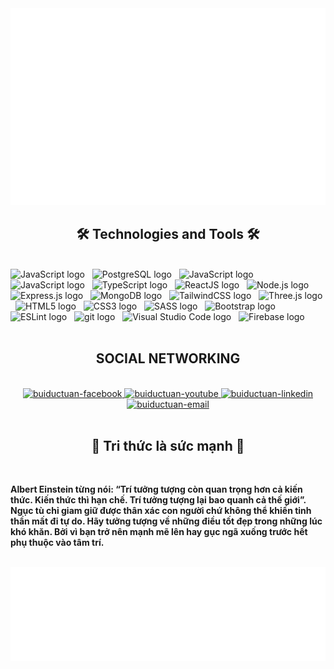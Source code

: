<a href="#" target="_blank">
  <img src="svg/global.svg" width="1200" alt="" />
</a>

<h2 align="center">🛠 Technologies and Tools 🛠</h2>
<br>
<span><img src="https://img.shields.io/badge/Python-282C34?logo=python&logoColor=#3776AB" alt="JavaScript logo" title="JavaScript" height="25" /></span>
&nbsp;
<span><img src="https://img.shields.io/badge/PostgreSQL-282C34?logo=PostgreSQL&logoColor=#4169E1" alt="PostgreSQL logo" title="JavaScript" height="25" /></span>
&nbsp;
<span><img src="https://img.shields.io/badge/C Sharp-282C34?logo=c Sharp&logoColor=#239120" alt="JavaScript logo" title="C Sharp" height="25" /></span>
&nbsp;
<span><img src="https://img.shields.io/badge/JavaScript-282C34?logo=javascript&logoColor=F7DF1E" alt="JavaScript logo" title="JavaScript" height="25" /></span>
&nbsp;
<span><img src="https://img.shields.io/badge/TypeScript-282C34?logo=typescript&logoColor=3178C6" alt="TypeScript logo" title="TypeScript" height="25" /></span>
&nbsp;
<span><img src="https://img.shields.io/badge/ReactJS-282C34?logo=react&logoColor=61DAFB" alt="ReactJS logo" title="ReactJS" height="25" /></span>
&nbsp;
<span><img src="https://img.shields.io/badge/Node.js-282C34?logo=node.js&logoColor=00F200" alt="Node.js logo" title="Node.js" height="25" /></span>
&nbsp;
<span><img src="https://img.shields.io/badge/Express-282C34?logo=express&logoColor=FFFFFF" alt="Express.js logo" title="Express.js" height="25" /></span>
&nbsp;
<span><img src="https://img.shields.io/badge/MongoDB-282C34?logo=mongodb&logoColor=47A248" alt="MongoDB logo" title="MongoDB" height="25" /></span>
&nbsp;
<span><img src="https://img.shields.io/badge/Tailwind%20CSS-282C34?logo=tailwind-css&logoColor=38B2AC" alt="TailwindCSS logo" title="TailwindCSS" height="25" /></span>
&nbsp;
<span><img src="https://img.shields.io/badge/Three.js-282C34?logo=three.js&logoColor=FFFFFF" alt="Three.js logo" title="Three.js" height="25" /></span>
&nbsp;
<span><img src="https://img.shields.io/badge/HTML5-282C34?logo=html5&logoColor=E34F26" alt="HTML5 logo" title="HTML5" height="25" /></span>
&nbsp;
<span><img src="https://img.shields.io/badge/CSS3-282C34?logo=css3&logoColor=1572B6" alt="CSS3 logo" title="CSS3" height="25" /></span>
&nbsp;
<span><img src="https://img.shields.io/badge/Sass-282C34?logo=sass&logoColor=CC6699" alt="SASS logo" title="SASS" height="25" /></span>
&nbsp;
<span><img src="https://img.shields.io/badge/Bootstrap-282C34?logo=bootstrap&logoColor=7952B3" alt="Bootstrap logo" title="Bootstrap" height="25" /></span>
&nbsp;
<span><img src="https://img.shields.io/badge/ESLint-282C34?logo=eslint&logoColor=4B32C3" alt="ESLint logo" title="ESLint" height="25" /></span>
&nbsp;
<span><img src="https://img.shields.io/badge/git-282C34?logo=git&logoColor=F05032" alt="git logo" title="git" height="25" /></span>
&nbsp;
<span><img src="https://img.shields.io/badge/VS%20Code-282C34?logo=visual-studio-code&logoColor=007ACC" alt="Visual Studio Code logo" title="Visual Studio Code" height="25" /></span>
&nbsp;
<span><img src="https://img.shields.io/badge/Firebase-282C34?logo=firebase&logoColor=FFCA28" alt="Firebase logo" title="Firebase" height="25" /></span>
&nbsp;
<br>
<br>
<h2 align="center">SOCIAL NETWORKING</h2>
<br>
<!-- https://icons8.com -->
<div align="center">
  <a href="https://www.facebook.com/Orc.12.08.1995" target="blank">
    <img src="https://img.icons8.com/?size=100&id=13912&format=png&color=000000" alt="buiductuan-facebook" height="50"/>
  </a>
  <a href="https://www.youtube.com/channel/UC3aqRDzs6DE3jA4viQmMu3w" target="blank">
    <img src="https://img.icons8.com/?size=100&id=19318&format=png&color=000000" alt="buiductuan-youtube"  height="50"/>
  </a>
  <a href="https://www.linkedin.com/in/b%C3%B9i-%C4%91%E1%BB%A9c-tu%E1%BA%A5n-aab133336/" target="blank">
    <img src="https://img.icons8.com/?size=100&id=xuvGCOXi8Wyg&format=png&color=000000" alt="buiductuan-linkedin"  height="50"/>
  </a>
  <a href="mailto:buiductuan.dev@gmail.com" target="top">
    <img src="https://img.icons8.com/?size=100&id=ho8QlOYvMuG3&format=png&color=000000" alt="buiductuan-email"  height="50"/>
  </a>
</div>
<br>
<h2 align="center">📖 Tri thức là sức mạnh 📖</h2>
<br>
<p><strong>Albert Einstein từng nói: “Trí tưởng tượng còn quan trọng hơn cả kiến thức. Kiến thức thì hạn chế. Trí tưởng tượng lại bao quanh cả thế giới”.
<br>
Ngục tù chỉ giam giữ được thân xác con người chứ không thể khiến tinh thần mất đi tự do. Hãy tưởng tượng về những điều tốt đẹp trong những lúc khó khăn. Bởi vì bạn trở nên mạnh mẽ lên hay gục ngã xuống trước hết phụ thuộc vào tâm trí.</strong></p>
<br>
<a href="#" target="_blank">
  <img src="svg/buiductuan-quotes.svg" width="846" height="150" alt="Lãng khách cô độc" />
</a>
